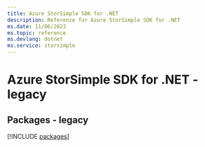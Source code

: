 ```yaml
---
title: Azure StorSimple SDK for .NET
description: Reference for Azure StorSimple SDK for .NET
ms.date: 11/06/2023
ms.topic: reference
ms.devlang: dotnet
ms.service: storsimple
---
```

# Azure StorSimple SDK for .NET - legacy
## Packages - legacy
[!INCLUDE [packages](storsimple-index.md)]